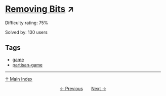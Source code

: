 # [Removing Bits](https://projecteuler.net/problem=882) ↗️

Difficulty rating: 75%

Solved by: 130 users
## Tags

- [game](../tags/game.md)
- [partisan-game](../tags/partisan-game.md)



---

[↑ Main Index](../README.md)


<div align=center><a href='881.md'>← Previous</a> &nbsp;&nbsp; &nbsp;&nbsp;  <a href='883.md'>Next →</a></div>
